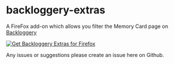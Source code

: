 # backloggery-extras
 
A FireFox add-on which allows you filter the Memory Card page on [Backloggery](backloggery.com)

<a href="https://addons.mozilla.org/en-US/firefox/addon/backloggery-extras/"><img src="https://user-images.githubusercontent.com/585534/107280546-7b9b2a00-6a26-11eb-8f9f-f95932f4bfec.png" alt="Get Backloggery Extras for Firefox"></a>

Any issues or suggestions please create an issue here on Github.
